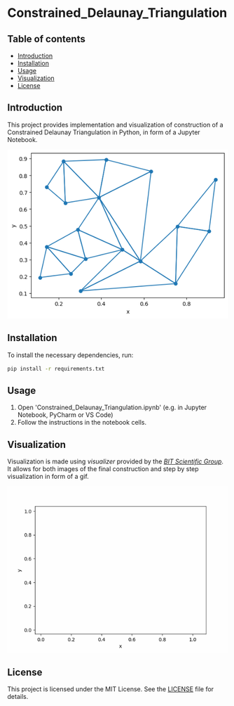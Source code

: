 # Constrained_Delaunay_Triangulation

## Table of contents
- [Introduction](#introduction)
- [Installation](#installation)
- [Usage](#usage)
- [Visualization](#visualization)
- [License](#license)

## Introduction
This project provides implementation and visualization of
construction of a Constrained Delaunay Triangulation
in Python, in form of a Jupyter Notebook.

![example](resources/example.png)


## Installation
To install the necessary dependencies, run:

```sh
pip install -r requirements.txt
```


## Usage
1. Open 'Constrained_Delaunay_Triangulation.ipynb' (e.g. in Jupyter Notebook, PyCharm or VS Code)
2. Follow the instructions in the notebook cells.


## Visualization
Visualization is made using *visualizer* provided by the [_BIT Scientific Group_](https://github.com/aghbit/Algorytmy-Geometryczne).
It allows for both images of the final construction and step by step visualization in form of a gif.

![example](resources/example.gif)

## License
This project is licensed under the MIT License. See the [LICENSE](LICENSE) file for details.